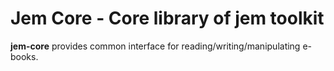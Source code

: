 # Jem Core - Core library of jem toolkit
**jem-core** provides common interface for reading/writing/manipulating e-books.
